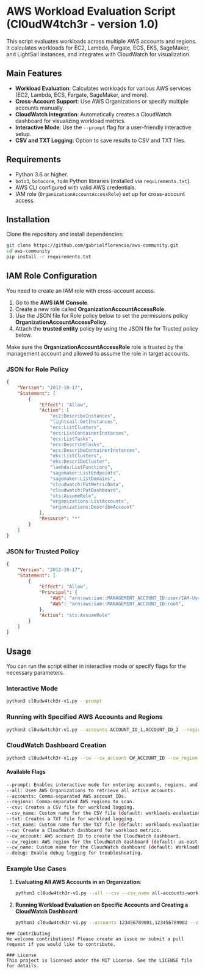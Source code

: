 # AWS Workload Evaluation Script (Cl0udW4tch3r - version 1.0)

This script evaluates workloads across multiple AWS accounts and regions. 
It calculates workloads for EC2, Lambda, Fargate, ECS, EKS, SageMaker, and LightSail instances, and integrates with CloudWatch for visualization. 

## Main Features

- **Workload Evaluation**: Calculates workloads for various AWS services (EC2, Lambda, ECS, Fargate, SageMaker, and more).
- **Cross-Account Support**: Use AWS Organizations or specify multiple accounts manually.
- **CloudWatch Integration**: Automatically creates a CloudWatch dashboard for visualizing workload metrics.
- **Interactive Mode**: Use the `--prompt` flag for a user-friendly interactive setup.
- **CSV and TXT Logging**: Option to save results to CSV and TXT files.

## Requirements

- Python 3.6 or higher.
- `boto3`, `botocore`, `tqdm` Python libraries (installed via `requirements.txt`).
- AWS CLI configured with valid AWS credentials.
- IAM role (`OrganizationAccountAccessRole`) set up for cross-account access.

## Installation

Clone the repository and install dependencies:

```bash
git clone https://github.com/gabrielflorencio/aws-community.git
cd aws-community
pip install -r requirements.txt
```

## IAM Role Configuration

You need to create an IAM role with cross-account access.

1. Go to the **AWS IAM Console**.
2. Create a new role called **OrganizationAccountAccessRole**.
3. Use the JSON file for Role policy below to set the permissions policy **OrganizationAccountAccessPolicy**.
4. Attach the **trusted entity** policy by using the JSON file for Trusted policy below.

Make sure the **OrganizationAccountAccessRole** role is trusted by the management account and allowed to assume the role in target accounts.

### JSON for Role Policy

```json
{
    "Version": "2012-10-17",
    "Statement": [
        {
            "Effect": "Allow",
            "Action": [
                "ec2:DescribeInstances",
                "lightsail:GetInstances",
                "ecs:ListClusters",
                "ecs:ListContainerInstances",
                "ecs:ListTasks",
                "ecs:DescribeTasks",
                "ecs:DescribeContainerInstances",
                "eks:ListClusters",
                "eks:DescribeCluster",
                "lambda:ListFunctions",
                "sagemaker:ListEndpoints",
                "sagemaker:ListDomains",
                "cloudwatch:PutMetricData",
                "cloudwatch:PutDashboard",
                "sts:AssumeRole",
                "organizations:ListAccounts",
                "organizations:DescribeAccount"
            ],
            "Resource": "*"
        }
    ]
}
```

### JSON for Trusted Policy

```json
{
    "Version": "2012-10-17",
    "Statement": [
        {
            "Effect": "Allow",
            "Principal": {
                "AWS": "arn:aws:iam::MANAGEMENT_ACCOUNT_ID:user/IAM-User",
                "AWS": "arn:aws:iam::MANAGEMENT_ACCOUNT_ID:root",
            },
            "Action": "sts:AssumeRole"
        }
    ]
}
```

## Usage

You can run the script either in interactive mode or specify flags for the necessary parameters.

### Interactive Mode
```bash
python3 cl0udw4tch3r-v1.py --prompt
```
### Running with Specified AWS Accounts and Regions
```bash
python3 cl0udw4tch3r-v1.py --accounts ACCOUNT_ID_1,ACCOUNT_ID_2 --regions us-east-1,us-west-2
```
### CloudWatch Dashboard Creation
```bash
python3 cl0udw4tch3r-v1.py --cw --cw_account CW_ACCOUNT_ID --cw_region us-west-2
```
#### Available Flags
```bash
--prompt: Enables interactive mode for entering accounts, regions, and CloudWatch setup.
--all: Uses AWS Organizations to retrieve all active accounts.
--accounts: Comma-separated AWS account IDs.
--regions: Comma-separated AWS regions to scan.
--csv: Creates a CSV file for workload logging.
--csv_name: Custom name for the CSV file (default: workloads-evaluation-logs.csv).
--txt: Creates a TXT file for workload logging.
--txt_name: Custom name for the TXT file (default: workloads-evaluation-logs.txt).
--cw: Create a CloudWatch dashboard for workload metrics.
--cw_account: AWS account ID to create the CloudWatch dashboard.
--cw_region: AWS region for the CloudWatch dashboard (default: us-east-1).
--cw_name: Custom name for the CloudWatch dashboard (default: WorkloadEvaluationDashboard).
--debug: Enable debug logging for troubleshooting.
```
### Example Use Cases

1. **Evaluating All AWS Accounts in an Organization**:
   ```bash
   python3 cl0udw4tch3r-v1.py --all --csv --csv_name all-accounts-workload.csv

2. **Running Workload Evaluation on Specific Accounts and Creating a CloudWatch Dashboard**:
    ```bash
    python3 cl0udw4tch3r-v1.py --accounts 123456789001,123456789002 --cw --cw_account 123456789001 --cw_region us-west-2
```
### Contributing
We welcome contributions! Please create an issue or submit a pull request if you would like to contribute.

### License
This project is licensed under the MIT License. See the LICENSE file for details.

